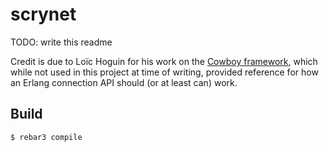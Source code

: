scrynet
=====

TODO: write this readme

Credit is due to Loïc Hoguin for his work on the [Cowboy framework](https://ninenines.eu), which while not used in this project at time of writing, provided reference for how an Erlang connection API should (or at least can) work.

Build
-----

    $ rebar3 compile
